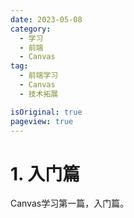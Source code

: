 ```yaml
---
date: 2023-05-08
category:
  - 学习
  - 前端
  - Canvas
tag:
  - 前端学习
  - Canvas
  - 技术拓展

isOriginal: true
pageview: true
---
```


# **1. 入门篇**

Canvas学习第一篇，入门篇。
<!-- more -->